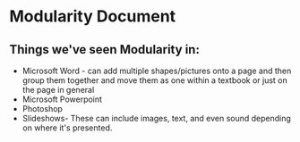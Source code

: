 # Modularity Document

## Things we've seen Modularity in:
* Microsoft Word - can add multiple shapes/pictures onto a page and then group them together and move them as one within a textbook or just on the page in general
* Microsoft Powerpoint 
* Photoshop
* Slideshows- These can include images, text, and even sound depending on where it's presented.  
